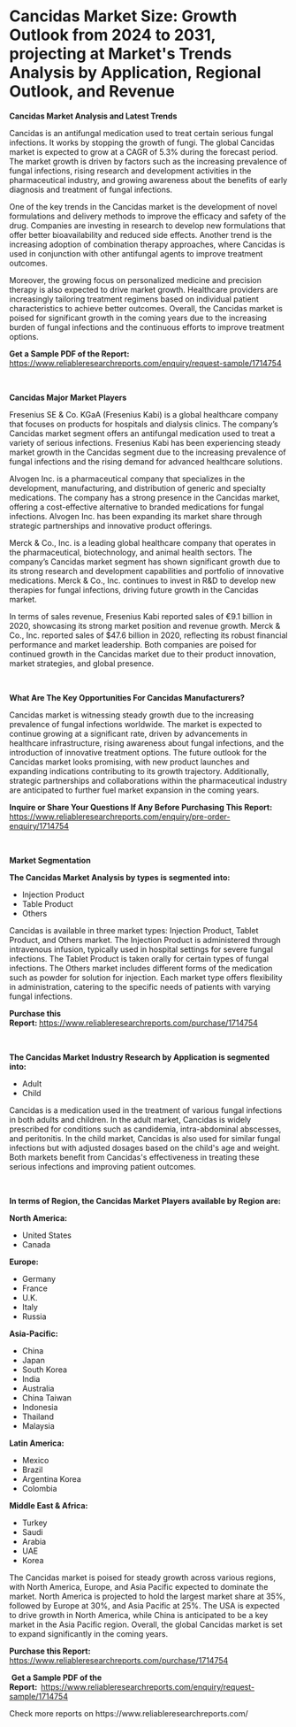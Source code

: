 <p><h1>Cancidas Market Size: Growth Outlook from 2024 to 2031, projecting at Market's Trends Analysis by Application, Regional Outlook, and Revenue</h1></p><p><strong>Cancidas Market Analysis and Latest Trends</strong></p>
<p><p>Cancidas is an antifungal medication used to treat certain serious fungal infections. It works by stopping the growth of fungi. The global Cancidas market is expected to grow at a CAGR of 5.3% during the forecast period. The market growth is driven by factors such as the increasing prevalence of fungal infections, rising research and development activities in the pharmaceutical industry, and growing awareness about the benefits of early diagnosis and treatment of fungal infections.</p><p>One of the key trends in the Cancidas market is the development of novel formulations and delivery methods to improve the efficacy and safety of the drug. Companies are investing in research to develop new formulations that offer better bioavailability and reduced side effects. Another trend is the increasing adoption of combination therapy approaches, where Cancidas is used in conjunction with other antifungal agents to improve treatment outcomes.</p><p>Moreover, the growing focus on personalized medicine and precision therapy is also expected to drive market growth. Healthcare providers are increasingly tailoring treatment regimens based on individual patient characteristics to achieve better outcomes. Overall, the Cancidas market is poised for significant growth in the coming years due to the increasing burden of fungal infections and the continuous efforts to improve treatment options.</p></p>
<p><strong>Get a Sample PDF of the Report:&nbsp;</strong> <a href="https://www.reliableresearchreports.com/enquiry/request-sample/1714754">https://www.reliableresearchreports.com/enquiry/request-sample/1714754</a></p>
<p>&nbsp;</p>
<p><strong>Cancidas Major Market Players</strong></p>
<p><p>Fresenius SE & Co. KGaA (Fresenius Kabi) is a global healthcare company that focuses on products for hospitals and dialysis clinics. The company’s Cancidas market segment offers an antifungal medication used to treat a variety of serious infections. Fresenius Kabi has been experiencing steady market growth in the Cancidas segment due to the increasing prevalence of fungal infections and the rising demand for advanced healthcare solutions.</p><p>Alvogen Inc. is a pharmaceutical company that specializes in the development, manufacturing, and distribution of generic and specialty medications. The company has a strong presence in the Cancidas market, offering a cost-effective alternative to branded medications for fungal infections. Alvogen Inc. has been expanding its market share through strategic partnerships and innovative product offerings.</p><p>Merck & Co., Inc. is a leading global healthcare company that operates in the pharmaceutical, biotechnology, and animal health sectors. The company’s Cancidas market segment has shown significant growth due to its strong research and development capabilities and portfolio of innovative medications. Merck & Co., Inc. continues to invest in R&D to develop new therapies for fungal infections, driving future growth in the Cancidas market.</p><p>In terms of sales revenue, Fresenius Kabi reported sales of €9.1 billion in 2020, showcasing its strong market position and revenue growth. Merck & Co., Inc. reported sales of $47.6 billion in 2020, reflecting its robust financial performance and market leadership. Both companies are poised for continued growth in the Cancidas market due to their product innovation, market strategies, and global presence.</p></p>
<p>&nbsp;</p>
<p><strong>What Are The Key Opportunities For Cancidas Manufacturers?</strong></p>
<p><p>Cancidas market is witnessing steady growth due to the increasing prevalence of fungal infections worldwide. The market is expected to continue growing at a significant rate, driven by advancements in healthcare infrastructure, rising awareness about fungal infections, and the introduction of innovative treatment options. The future outlook for the Cancidas market looks promising, with new product launches and expanding indications contributing to its growth trajectory. Additionally, strategic partnerships and collaborations within the pharmaceutical industry are anticipated to further fuel market expansion in the coming years.</p></p>
<p><strong>Inquire or Share Your Questions If Any Before Purchasing This Report:</strong> <a href="https://www.reliableresearchreports.com/enquiry/pre-order-enquiry/1714754">https://www.reliableresearchreports.com/enquiry/pre-order-enquiry/1714754</a></p>
<p>&nbsp;</p>
<p><strong>Market Segmentation</strong></p>
<p><strong>The Cancidas Market Analysis by types is segmented into:</strong></p>
<p><ul><li>Injection Product</li><li>Table Product</li><li>Others</li></ul></p>
<p><p>Cancidas is available in three market types: Injection Product, Tablet Product, and Others market. The Injection Product is administered through intravenous infusion, typically used in hospital settings for severe fungal infections. The Tablet Product is taken orally for certain types of fungal infections. The Others market includes different forms of the medication such as powder for solution for injection. Each market type offers flexibility in administration, catering to the specific needs of patients with varying fungal infections.</p></p>
<p><strong>Purchase this Report:&nbsp;</strong><a href="https://www.reliableresearchreports.com/purchase/1714754">https://www.reliableresearchreports.com/purchase/1714754</a></p>
<p>&nbsp;</p>
<p><strong>The Cancidas Market Industry Research by Application is segmented into:</strong></p>
<p><ul><li>Adult</li><li>Child</li></ul></p>
<p><p>Cancidas is a medication used in the treatment of various fungal infections in both adults and children. In the adult market, Cancidas is widely prescribed for conditions such as candidemia, intra-abdominal abscesses, and peritonitis. In the child market, Cancidas is also used for similar fungal infections but with adjusted dosages based on the child's age and weight. Both markets benefit from Cancidas's effectiveness in treating these serious infections and improving patient outcomes.</p></p>
<p>&nbsp;</p>
<p><strong>In terms of Region, the Cancidas Market Players available by Region are:</strong></p>
<p>
    <p> <strong> North America: </strong>
        <ul>
            <li>United States</li>
            <li>Canada</li>
        </ul>
        </p> 
    <p> <strong> Europe: </strong>
        <ul>
            <li>Germany</li>
            <li>France</li>
            <li>U.K.</li>
            <li>Italy</li>
            <li>Russia</li>
        </ul>
        </p> 
    <p> <strong> Asia-Pacific: </strong>
        <ul>
            <li>China</li>
            <li>Japan</li>
            <li>South Korea</li>
            <li>India</li>
            <li>Australia</li>
            <li>China Taiwan</li>
            <li>Indonesia</li>
            <li>Thailand</li>
            <li>Malaysia</li>
        </ul>
        </p> 
    <p> <strong> Latin America: </strong>
        <ul>
            <li>Mexico</li>
            <li>Brazil</li>
            <li>Argentina Korea</li>
            <li>Colombia</li>
        </ul>
        </p> 
    <p> <strong> Middle East & Africa: </strong>
        <ul>
            <li>Turkey</li>
            <li>Saudi</li>
            <li>Arabia</li>
            <li>UAE</li>
            <li>Korea</li>
        </ul>
    </p>
    </p>
<p><p>The Cancidas market is poised for steady growth across various regions, with North America, Europe, and Asia Pacific expected to dominate the market. North America is projected to hold the largest market share at 35%, followed by Europe at 30%, and Asia Pacific at 25%. The USA is expected to drive growth in North America, while China is anticipated to be a key market in the Asia Pacific region. Overall, the global Cancidas market is set to expand significantly in the coming years.</p></p>
<p><strong>Purchase this Report: </strong><a href="https://www.reliableresearchreports.com/purchase/1714754">https://www.reliableresearchreports.com/purchase/1714754</a></p>
<p>&nbsp;<strong>Get a Sample PDF of the Report:&nbsp;&nbsp;</strong><a href="https://www.reliableresearchreports.com/enquiry/request-sample/1714754">https://www.reliableresearchreports.com/enquiry/request-sample/1714754</a></p>
<p><strong></strong></p>
<p>Check more reports on https://www.reliableresearchreports.com/</p>